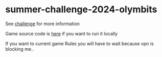 # summer-challenge-2024-olymbits

See [challenge](https://www.codingame.com/contests/summer-challenge-2024-olymbits) for more information

Game source code is [here](https://github.com/CodinGame/SummerChallenge2024Olymbits) if you want to run it locally

If you want to current game Rules you will have to wait because vpn is blocking me..
